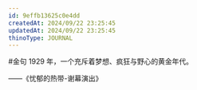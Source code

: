 ```yaml
---
id: 9effb13625c0e4dd
createdAt: 2024/09/22 23:25:45
updatedAt: 2024/09/22 23:25:45
thinoType: JOURNAL
---
```

#金句 1929 年，一个充斥着梦想、疯狂与野心的黄金年代。

——《忧郁的热带-谢幕演出》